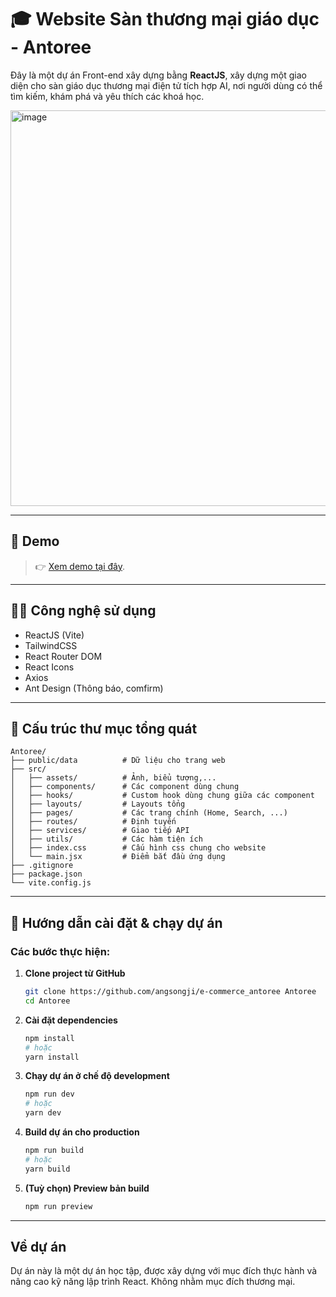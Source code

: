 # 🎓 Website Sàn thương mại giáo dục - Antoree

Đây là một dự án Front-end xây dựng bằng **ReactJS**, xây dựng một giao diện cho sàn giáo dục thương mại điện tử tích hợp AI, nơi người dùng có thể tìm kiếm, khám phá và yêu thích các khoá học.

<img width="1364" height="633" alt="image" src="https://github.com/user-attachments/assets/2dfbb414-423d-469d-a79d-c9ccb5e57b11" />

---

## 📸 Demo
> 👉 [Xem demo tại đây](https://timely-vacherin-79de7d.netlify.app/).

---

## 🧑‍💻 Công nghệ sử dụng

- ReactJS (Vite)
- TailwindCSS
- React Router DOM
- React Icons
- Axios
- Ant Design (Thông báo, comfirm)

---

## 📁 Cấu trúc thư mục tổng quát

```
Antoree/
├── public/data          # Dữ liệu cho trang web
├── src/
│   ├── assets/          # Ảnh, biểu tượng,...
│   ├── components/      # Các component dùng chung
│   ├── hooks/           # Custom hook dùng chung giữa các component 
│   ├── layouts/         # Layouts tổng
│   ├── pages/           # Các trang chính (Home, Search, ...)
│   ├── routes/          # Định tuyến
│   ├── services/        # Giao tiếp API
│   ├── utils/           # Các hàm tiện ích
│   ├── index.css        # Cấu hình css chung cho website
│   └── main.jsx         # Điểm bắt đầu ứng dụng
├── .gitignore
├── package.json
└── vite.config.js
```

---

## 🚀 Hướng dẫn cài đặt & chạy dự án

### Các bước thực hiện:

1. **Clone project từ GitHub**
   ```bash
   git clone https://github.com/angsongji/e-commerce_antoree Antoree
   cd Antoree
   ```

2. **Cài đặt dependencies**
   ```bash
   npm install
   # hoặc
   yarn install
   ```

3. **Chạy dự án ở chế độ development**
   ```bash
   npm run dev
   # hoặc
   yarn dev
   ```

4. **Build dự án cho production**
   ```bash
   npm run build
   # hoặc
   yarn build
   ```

5. **(Tuỳ chọn) Preview bản build**
   ```bash
   npm run preview
   ```

---

## Về dự án

Dự án này là một dự án học tập, được xây dựng với mục đích thực hành và nâng cao kỹ năng lập trình React.
Không nhằm mục đích thương mại.
